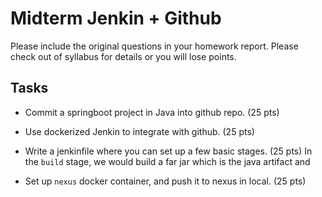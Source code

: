 # Midterm Jenkin + Github

Please include the original questions in your homework report. Please check out of syllabus for details or you will lose points.

## **Tasks**

* Commit a springboot project in Java into github repo. (25 pts)

* Use dockerized Jenkin to integrate with github. (25 pts)

* Write a jenkinfile where you can set up a few basic stages. (25 pts)
  In the `build` stage, we would build a far jar which is the java artifact and

* Set up `nexus` docker container, and push it to nexus in local. (25 pts)